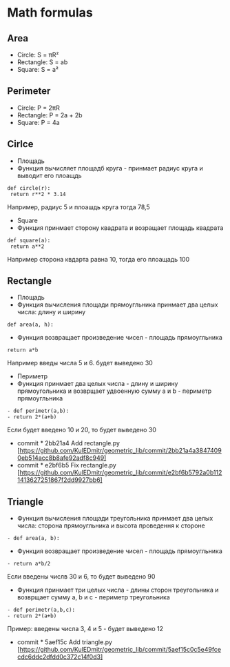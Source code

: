 # Math formulas
## Area
- Circle: S = πR²
- Rectangle: S = ab
- Square: S = a²

## Perimeter
- Circle: P = 2πR
- Rectangle: P = 2a + 2b
- Square: P = 4a

## Cirlce
- Площадь
- Функция вычисляет площадб круга - принмает радиус круга и выводит его плоащдь
```
def circle(r):
 return r**2 * 3.14
```
Например, радиус 5 и плоашдь круга тогда 78,5

- Square
- Функция принмает сторону квадрата и возращает площадь квадрата
```
def square(a):
 return a**2
```
Например сторона квдарта равна 10, тогда его плоащадь 100

## Rectangle
- Площадь
- Функция вычисления площади прямоугльника принмает два целых числа: длину и ширину
```
def area(a, h):
```
- Функция возвращает произведение чисел - площадь прямоугльника
```
return a*b
```
Например введы числа 5 и 6. будет выведено 30
- Периметр
- Функция принмает два целых числа - длину и ширину прямоугольника и возврщает удвоенную сумму a и b - периметр прямоугльника 
```
- def perimetr(a,b):
- return 2*(a+b)
```
Еcли будет введено 10 и 20, то будет выведено 30
- commit  * 2bb21a4 Add rectangle.py [https://github.com/KulEDmitr/geometric_lib/commit/2bb21a4a38474090eb514acc8b8afe92adf8c949]
- commit * e2bf6b5 Fix rectangle.py [https://github.com/KulEDmitr/geometric_lib/commit/e2bf6b5792a0b1121413627251867f2dd9927bb6]
## Triangle

- Функция вычисления площади треугольника принмает два целых числа: сторона прямоугльника и высота проведення к стороне
```
- def area(a, b):
```
- Функция возвращает произведение чисел - площадь прямоугльника
```
- return a*b/2
```
Если введены числв 30 и 6, то будет выведено 90
- Функция принмает три целых числа - длины сторон треугольника и возврщает сумму a, b и c - периметр треугольника
```
- def perimetr(a,b,c):
- return 2*(a+b)
```
 Пример: введены числа 3, 4 и 5 - будет выведено 12 
- commit  * 5aef15c  Add triangle.py [https://github.com/KulEDmitr/geometric_lib/commit/5aef15c0c5e49fcecdc6ddc2dfdd0c372c14f0d3]
